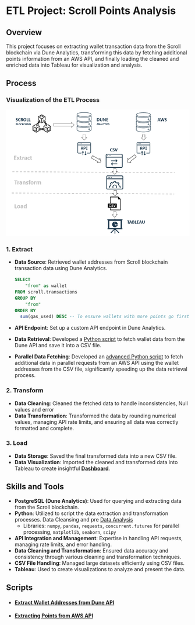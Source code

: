 # ETL Project: Scroll Points Analysis

## Overview
This project focuses on extracting wallet transaction data from the Scroll blockchain via Dune Analytics, transforming this data by fetching additional points information from an AWS API, and finally loading the cleaned and enriched data into Tableau for visualization and analysis.

## Process

### Visualization of the ETL Process

![ETL Process](https://github.com/Plishka/ETL/blob/main/ETL_scema.png)


### 1. Extract
- **Data Source**: Retrieved wallet addresses from Scroll blockchain transaction data using Dune Analytics.
  ```sql
  SELECT 
      "from" as wallet
  FROM scroll.transactions
  GROUP BY 
      "from"
  ORDER BY 
    sum(gas_used) DESC -- To ensure wallets with more points go first 
  ```

- **API Endpoint**: Set up a custom API endpoint in Dune Analytics.
- **Data Retrieval**: Developed a [Python script](https://github.com/Plishka/ETL/blob/main/Scroll%20Wallets%20fetch%20from%20Dune%20API.ipynb) to fetch wallet data from the Dune API and save it into a CSV file.
- **Parallel Data Fetching**: Developed an [advanced Python script](https://github.com/Plishka/ETL/blob/main/Scroll%20Marks%20fetch%20from%20AWS%20API.ipynb) to fetch additional data in parallel requests from an AWS API using the wallet addresses from the CSV file, significantly speeding up the data retrieval process.

### 2. Transform
- **Data Cleaning**: Cleaned the fetched data to handle inconsistencies, Null values and error
- **Data Transformation**: Transformed the data by rounding numerical values, managing API rate limits, and ensuring all data was correctly formatted and complete.

### 3. Load
- **Data Storage**: Saved the final transformed data into a new CSV file.
- **Data Visualization**: Imported the cleaned and transformed data into Tableau to create insightful [**Dashboard**](https://public.tableau.com/app/profile/oleksandr.plishka/viz/ScrollMarksAnalysis/Dashboard1#1).

## Skills and Tools
- **PostgreSQL (Dune Analytics)**: Used for querying and extracting data from the Scroll blockchain.
- **Python**: Utilized to script the data extraction and transformation processes. Data Cleansing and pre [Data Analysis](https://github.com/Plishka/ETL/blob/main/Scroll%20Analysis.ipynb)
  - Libraries: `numpy`, `pandas`, `requests`, `concurrent.futures` for parallel processing, `matplotlib`, `seaborn`, `scipy`
- **API Integration and Management**: Expertise in handling API requests, managing rate limits, and error handling.
- **Data Cleaning and Transformation**: Ensured data accuracy and consistency through various cleaning and transformation techniques.
- **CSV File Handling**: Managed large datasets efficiently using CSV files.
- **Tableau**: Used to create visualizations to analyze and present the data.

## Scripts

- #### [Extract Wallet Addresses from Dune API](https://github.com/Plishka/ETL/blob/main/Scroll%20Wallets%20fetch%20from%20Dune%20API.ipynb)
- #### [Extracting Points from AWS API](https://github.com/Plishka/ETL/blob/main/Scroll%20Marks%20fetch%20from%20AWS%20API.ipynb)

